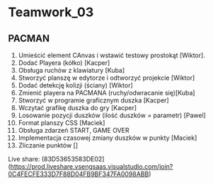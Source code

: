 # Teamwork_03

## PACMAN

1. Umieścić element CAnvas i wstawić testowy prostokąt [Wiktor].
2. Dodać Playera (kółko) [Kacper]
3. Obsługa ruchów z klawiatury [Kuba]
4. Stworzyć planszę w edytorze i odtworzyć projekcie [Wiktor]
5. Dodać detekcję kolizji (ściany) [Wiktor]
6. Zmienić playera na PACMANA (ruchy/odwracanie się)[Kuba]
7. Stworzyć w programie graficznym duszka [Kacper]
8. Wczytać grafikę duszka do gry [Kacper]
9. Losowanie pozycji duszków (ilość duszków = parametr) [Pawel]
10. Format planszy CSS [Maciek]
11. Obsługa zdarzeń START, GAME OVER
12. Implementacja czasowej zmiany duszków w punkty [Maciek]
13. Zliczanie punktów []

Live share: (83D53653583DE02](https://prod.liveshare.vsengsaas.visualstudio.com/join?0C4FECFE333D7F88D04FB9BF347FA0098ABB)
